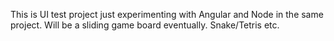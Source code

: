 This is UI test project just experimenting with Angular and Node in the same project. Will be a sliding game board eventually. Snake/Tetris etc. 
